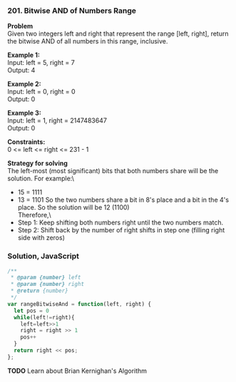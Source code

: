 ### 201. Bitwise AND of Numbers Range

**Problem**\
Given two integers left and right that represent the range [left, right], return the bitwise AND of all numbers in this range, inclusive.

**Example 1:**\
Input: left = 5, right = 7\
Output: 4

**Example 2:**\
Input: left = 0, right = 0\
Output: 0

**Example 3:**\
Input: left = 1, right = 2147483647\
Output: 0

**Constraints:**\
0 <= left <= right <= 231 - 1

**Strategy for solving**\
The left-most (most significant) bits that both numbers share will be the solution. For example:\
- 15 = 1111
- 13 = 1101
So the two numbers share a bit in 8's place and a bit in the 4's place. So the solution will be 12 (1100)\
Therefore,\ 
- Step 1: Keep shifting both numbers right until the two numbers match. 
- Step 2: Shift back by the number of right shifts in step one (filling right side with zeros) 

### Solution, JavaScript
```javascript
/**
 * @param {number} left
 * @param {number} right
 * @return {number}
 */
var rangeBitwiseAnd = function(left, right) {
  let pos = 0
  while(left!=right){
    left=left>>1
    right = right >> 1
    pos++
  }
  return right << pos;
};
```

**TODO** Learn about Brian Kernighan's Algorithm
